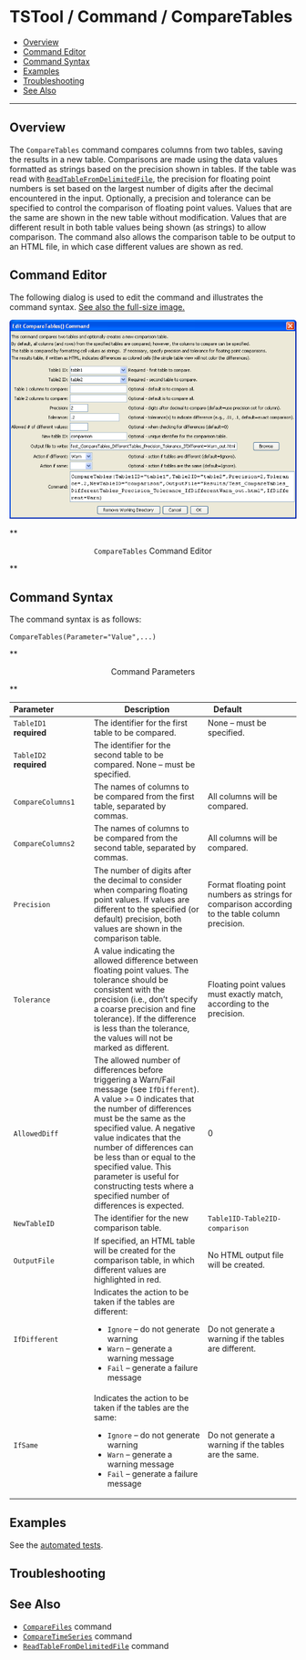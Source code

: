 # TSTool / Command / CompareTables #

* [Overview](#overview)
* [Command Editor](#command-editor)
* [Command Syntax](#command-syntax)
* [Examples](#examples)
* [Troubleshooting](#troubleshooting)
* [See Also](#see-also)

-------------------------

## Overview ##

The `CompareTables` command compares columns from two tables, saving the results in a new table.
Comparisons are made using the data values formatted as strings based on the precision shown in tables.
If the table was read with [`ReadTableFromDelimitedFile`](../ReadTableFromDelimitedFile/ReadTableFromDelimitedFile),
the precision for floating point numbers is set based on the largest
number of digits after the decimal encountered in the input.
Optionally, a precision and tolerance can be specified to control the comparison of floating point values.
Values that are the same are shown in the new table without modification.
Values that are different result in both table values being shown (as strings) to allow comparison.
The command also allows the comparison table to be output to an HTML file, in which case different values are shown as red.

## Command Editor ##

The following dialog is used to edit the command and illustrates the command syntax.
<a href="../CompareTables.png">See also the full-size image.</a>

![CompareTables](CompareTables.png)

**<p style="text-align: center;">
`CompareTables` Command Editor
</p>**

## Command Syntax ##

The command syntax is as follows:

```text
CompareTables(Parameter="Value",...)
```
**<p style="text-align: center;">
Command Parameters
</p>**

|**Parameter**&nbsp;&nbsp;&nbsp;&nbsp;&nbsp;&nbsp;&nbsp;&nbsp;&nbsp;&nbsp;&nbsp;&nbsp;&nbsp;&nbsp;&nbsp; | **Description** | **Default**&nbsp;&nbsp;&nbsp;&nbsp;&nbsp;&nbsp;&nbsp;&nbsp;&nbsp;&nbsp;&nbsp;&nbsp;&nbsp;&nbsp;&nbsp;&nbsp;&nbsp;&nbsp;&nbsp;&nbsp;&nbsp; |
|--------------|-----------------|----------------- |
|`TableID1`<br>**required**|The identifier for the first table to be compared.|None – must be specified.|
|`TableID2`<br>**required**|The identifier for the second table to be compared.	None – must be specified.
|`CompareColumns1`|The names of columns to be compared from the first table, separated by commas.|All columns will be compared.|
|`CompareColumns2`|The names of columns to be compared from the second table, separated by commas.|All columns will be compared.|
|`Precision`|The number of digits after the decimal to consider when comparing floating point values. If values are different to the specified (or default) precision, both values are shown in the comparison table.|Format floating point numbers as strings for comparison according to the table column precision.|
|`Tolerance`|A value indicating the allowed difference between floating point values.  The tolerance should be consistent with the precision (i.e., don’t specify a coarse precision and fine tolerance).  If the difference is less than the tolerance, the values will not be marked as different.|Floating point values must exactly match, according to the precision.|
|`AllowedDiff`|The allowed number of differences before triggering a Warn/Fail message (see `IfDifferent`).  A value >= 0 indicates that the number of differences must be the same as the specified value.  A negative value indicates that the number of differences can be less than or equal to the specified value.  This parameter is useful for constructing tests where a specified number of differences is expected.|0|
|`NewTableID`|The identifier for the new comparison table.|`Table1ID-Table2ID-comparison`|
|`OutputFile`|If specified, an HTML table will be created for the comparison table, in which different values are highlighted in red.|No HTML output file will be created.|
|`IfDifferent`|Indicates the action to be taken if the tables are different:<ul><li>`Ignore` – do not generate warning</li><li>`Warn` – generate a warning message</li><li>`Fail` – generate a failure message</li></ul>|Do not generate a warning if the tables are different.|
|`IfSame`|Indicates the action to be taken if the tables are the same:<ul><li>`Ignore` – do not generate warning</li><li>`Warn` – generate a warning message</li><li>`Fail` – generate a failure message</li></ul>|Do not generate a warning if the tables are the same.|

## Examples ##

See the [automated tests](https://github.com/OpenWaterFoundation/cdss-app-tstool-test/tree/master/test/regression/commands/general/CompareTables).

## Troubleshooting ##

## See Also ##

* [`CompareFiles`](../CompareFiles/CompareFiles) command
* [`CompareTimeSeries`](../CompareTimeSeries/CompareTimeSeries) command
* [`ReadTableFromDelimitedFile`](../ReadTableFromDelimitedFile/ReadTableFromDelimitedFile) command
